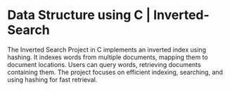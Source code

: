 # Data Structure using C | Inverted-Search
The Inverted Search Project in C implements an inverted index using hashing. It indexes words from multiple documents, mapping them to document locations. Users can query words, retrieving documents containing them. The project focuses on efficient indexing, searching, and using hashing for fast retrieval.
